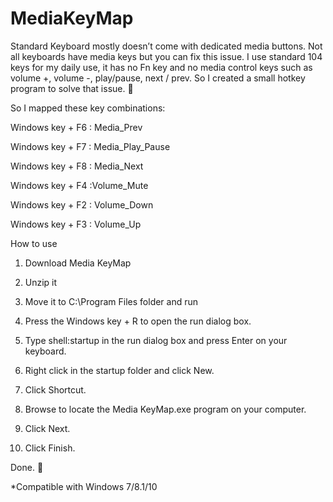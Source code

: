 # MediaKeyMap

Standard Keyboard mostly doesn’t come with dedicated media buttons. Not all keyboards have media keys but you can fix this issue. I use standard 104 keys for my daily use, it has no Fn key and no media control keys such as volume +, volume -, play/pause, next / prev. So I created a small hotkey program to solve that issue. 🙂

So I mapped these key combinations:

Windows key + F6 : Media_Prev

Windows key + F7 : Media_Play_Pause

Windows key + F8 : Media_Next

Windows key + F4 :Volume_Mute

Windows key + F2 : Volume_Down

Windows key + F3 : Volume_Up


How to use

1. Download Media KeyMap

2. Unzip it

3. Move it to C:\Program Files folder and run

4. Press the Windows key + R to open the run dialog box.

5. Type shell:startup in the run dialog box and press Enter on your keyboard.

6. Right click in the startup folder and click New.

7. Click Shortcut.

8. Browse to locate the Media KeyMap.exe program on your computer.

9. Click Next.

10. Click Finish.

Done. 🙂

*Compatible with Windows 7/8.1/10

